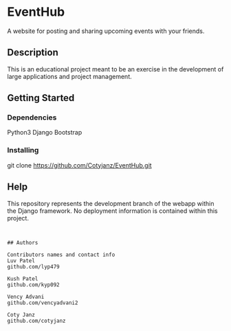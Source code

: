 # EventHub

A website for posting and sharing upcoming events with your friends.

## Description

This is an educational project meant to be an exercise in the development of large applications and project management.

## Getting Started

### Dependencies

Python3 
Django
Bootstrap


### Installing

git clone https://github.com/Cotyjanz/EventHub.git


## Help

This repository represents the development branch of the webapp within the Django framework. No deployment information is contained within this project.
```


## Authors

Contributors names and contact info
Luv Patel
github.com/lyp479

Kush Patel
github.com/kyp092

Vency Advani
github.com/vencyadvani2

Coty Janz
github.com/cotyjanz


